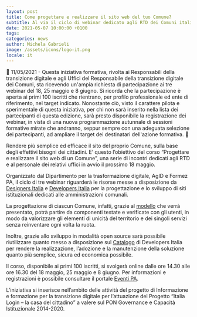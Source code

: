 ```yaml
---
layout: post
title: Come progettare e realizzare il sito web del tuo Comune?
subtitle: Al via il ciclo di webinar dedicato agli RTD dei Comuni italiani
date: 2021-05-07 10:00:00 +0100
tags: 
categories: news
author: Michela Gabrieli
image: /assets/icons/logo-it.png
locale: it
---
```


🔴 11/05/2021 - Questa iniziativa formativa, rivolta ai Responsabili della transizione digitale e agli Uffici del Responsabile della transizione digitale dei Comuni, sta ricevendo un'ampia richiesta di partecipazione ai tre webinar del 18, 25 maggio e 8 giugno. Si ricorda che la partecipazione è aperta ai primi 100 iscritti che rientrano, per profilo professionale ed ente di riferimento, nel target indicato. Nonostante ciò, visto il carattere pilota e sperimentale di questa iniziativa, per chi non sarà inserito nella lista dei partecipanti di questa edizione, sarà presto disponibile la registrazione dei webinar, in vista di una nuova programmazione autunnale di sessioni formative mirate che andranno, seppur sempre con una adeguata selezione dei partecipanti, ad ampliare il target dei destinatari dell'azione formativa. 🔴

Rendere più semplice ed efficace il sito del proprio Comune, sulla base degli effettivi bisogni dei cittadini. E’ questo l’obiettivo del corso “Progettare e realizzare il sito web di un Comune”, una serie di incontri dedicati agli RTD e al personale dei relativi uffici in avvio il prossimo 18 maggio.

Organizzato dal Dipartimento per la trasformazione digitale, AgID e Formez PA, il ciclo di tre webinar riguarderà le risorse messe a disposizione da [Designers Italia](https://designers.italia.it/) e [Developers Italia](https://developers.italia.it/) per la progettazione e lo sviluppo di siti istituzionali dedicati alle amministrazioni comunali. 

La progettazione di ciascun Comune, infatti, grazie al [modello](https://italia.github.io/design-comuni-prototipi/) che verrà presentato, potrà partire da componenti testate e verificate con gli utenti, in modo da valorizzare gli elementi di unicità del territorio e dei singoli servizi senza reinventare ogni volta la ruota. 

Inoltre, grazie allo sviluppo in modalità open source sarà possibile riutilizzare quanto messo a disposizione sul [Catalogo](https://developers.italia.it/it/search?type=software_reuse&sort_by=relevance&page=0) di Developers Italia per rendere la realizzazione, l’adozione e la manutenzione della soluzione quanto più semplice, sicura ed economica possibile.

Il corso, disponibile ai primi 100 iscritti, si svolgerà online dalle ore 14.30 alle ore 16.30 del 18 maggio, 25 maggio e 8 giugno. Per informazioni e registrazioni è possibile consultare il portale [Eventi PA](http://eventipa.formez.it/node/310756).

L’iniziativa si inserisce nell’ambito delle attività del progetto di Informazione e formazione per la transizione digitale per l’attuazione del Progetto “Italia Login – la casa del cittadino” a valere sul PON Governance e Capacità Istituzionale 2014-2020.

